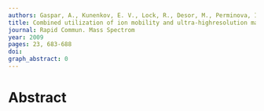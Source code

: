 ```yaml
---
authors: Gaspar, A., Kunenkov, E. V., Lock, R., Desor, M., Perminova, I., Schmitt-Kopplin, P.
title: Combined utilization of ion mobility and ultra-highresolution mass spectrometry to identify multiply charged constituents in natural organic matter
journal: Rapid Commun. Mass Spectrom
year: 2009
pages: 23, 683-688
doi: 
graph_abstract: 0
---
```


# Abstract 

 